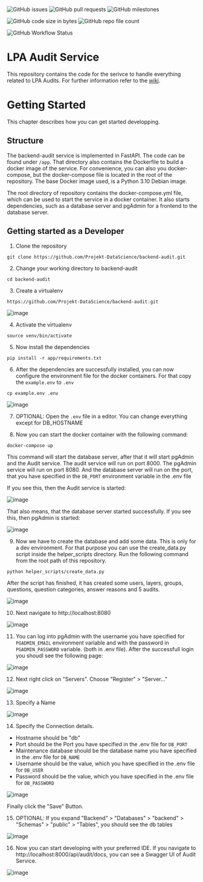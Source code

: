![GitHub issues](https://img.shields.io/github/issues/Projekt-DataScience/backend-audit) 
![GitHub pull requests](https://img.shields.io/github/issues-pr/Projekt-DataScience/backend-audit)
![GitHub milestones](https://img.shields.io/github/milestones/all/Projekt-DataScience/backend-audit)

![GitHub code size in bytes](https://img.shields.io/github/languages/code-size/Projekt-DataScience/backend-audit)
![GitHub repo file count](https://img.shields.io/github/directory-file-count/Projekt-DataScience/backend-audit)

![GitHub Workflow Status](https://img.shields.io/github/actions/workflow/status/Projekt-DataScience/backend-audit/create-container.yaml)

# LPA Audit Service

This repository contains the code for the serivce to handle everything related to LPA Audits. For further information refer to the [wiki](https://github.com/Projekt-DataScience/backend-audit/wiki).

# Getting Started
This chapter describes how you can get started developping. 

## Structure
The backend-audit service is implemented in FastAPI. The code can be found under `/app`. That directory also contains the Dockerfile to build a docker image of the service. For convenience, you can also you docker-compose, but the docker-compose file is located in the root of the repository. The base Docker image used, is a Python 3.10 Debian image.

The root directory of repository contains the docker-compose.yml file, which can be used to start the service in a docker container. It also starts dependencies, such as a database server and pgAdmin for a frontend to the database server.

## Getting started as a Developer

1. Clone the repository

```
git clone https://github.com/Projekt-DataScience/backend-audit.git
```

2. Change your working directory to backend-audit

```
cd backend-audit
```

3. Create a virtualenv

```
https://github.com/Projekt-DataScience/backend-audit.git
```
![image](https://user-images.githubusercontent.com/39222224/206865907-80e9ca63-5c1c-4030-ae04-345a36d39a4c.png)

4. Activate the virtualenv

```
source venv/bin/activate
```

5. Now install the dependencies

```
pip install -r app/requirements.txt
```

6. After the dependencies are successfully installed, you can now configure the environment file for the docker containers. For that copy the `example.env` to `.env`

```
cp example.env .env
```

![image](https://user-images.githubusercontent.com/39222224/206866084-14783b37-0d62-4a53-8029-36a3ecb32edf.png)


7. OPTIONAL: Open the `.env` file in a editor. You can change everything except for DB_HOSTNAME

8. Now you can start the docker container with the following command:

```
docker-compose up
```

This command will start the database server, after that it will start pgAdmin and the Audit service. The audit service will run on port 8000. The pgAdmin service will run on port 8080. And the database server will run on the port, that you have specified in the `DB_PORT` environment variable in the .env file

If you see this, then the Audit service is started:

![image](https://user-images.githubusercontent.com/39222224/206866255-12048655-1ef6-453e-b310-b403c3bb89e7.png)

That also means, that the database server started successfully. If you see this, then pgAdmin is started:

![image](https://user-images.githubusercontent.com/39222224/206866291-27c9e628-b45a-4dcf-a788-1d098db80ef0.png)

9. Now we have to create the database and add some data. This is only for a dev environment. For that purpose you can use the create_data.py script inside the helper_scripts directory. Run the following command from the root path of this repository.

```
python helper_scripts/create_data.py
```

After the script has finished, it has created some users, layers, groups, questions, question categories, answer reasons and 5 audits.

![image](https://user-images.githubusercontent.com/39222224/206866390-30b30d73-d99c-4e92-b72b-80da745006a8.png)

10. Next navigate to http://localhost:8080

![image](https://user-images.githubusercontent.com/39222224/206866414-959f89a2-9f5b-4a3a-966b-e9753acf8ee0.png)

11. You can log into pgAdmin with the username you have specified for `PGADMIN_EMAIL` environment variable and with the password in `PGADMIN_PASSWORD` variable. (both in .env file). After the successfull login you shoudl see the following page:

![image](https://user-images.githubusercontent.com/39222224/206866463-c99c7508-2394-4ee8-bd08-f5a8b4aad4b6.png)

12. Next right click on "Servers". Choose "Register" > "Server..."

![image](https://user-images.githubusercontent.com/39222224/206866491-492fc0bb-3e43-4df1-832c-e3d9b223b0d5.png)

13. Specify a Name

![image](https://user-images.githubusercontent.com/39222224/206866524-6915c7bd-8c8c-447a-8d04-97ee5886684b.png)


14. Specify the Connection details.

- Hostname should be "db"
- Port should be the Port you have specified in the .env file for `DB_PORT`
- Maintenance database should be the database name you have specified in the .env file for `DB_NAME`
- Username should be the value, which you have specified in the .env file for `DB_USER`
- Password should be the value, which you have specified in the .env file for `DB_PASSWORD`

![image](https://user-images.githubusercontent.com/39222224/206866648-89a698cc-77f2-4483-9c40-720070dbb5fc.png)

Finally click the "Save" Button.

15. OPTIONAL: If you expand "Backend" > "Databases" > "backend" > "Schemas" > "public" > "Tables", you should see the db tables

![image](https://user-images.githubusercontent.com/39222224/206866721-1039b401-8bd1-444e-80f9-4c93479d5c3f.png)

16. Now you can start developing with your preferred IDE. If you navigate to http://localhost:8000/api/audit/docs, you can see a Swagger UI of Audit Service.

![image](https://user-images.githubusercontent.com/39222224/206866763-ba01d837-e4a5-47e2-b5cc-514224f684a9.png)







